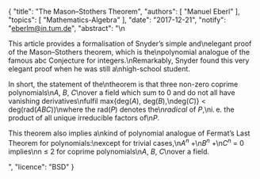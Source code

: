 {
    "title": "The Mason–Stothers Theorem",
    "authors": [
        "Manuel Eberl"
    ],
    "topics": [
        "Mathematics-Algebra"
    ],
    "date": "2017-12-21",
    "notify": "eberlm@in.tum.de",
    "abstract": "\n<p>This article provides a formalisation of Snyder’s simple and\nelegant proof of the Mason&ndash;Stothers theorem, which is the\npolynomial analogue of the famous abc Conjecture for integers.\nRemarkably, Snyder found this very elegant proof when he was still a\nhigh-school student.</p> <p>In short, the statement of the\ntheorem is that three non-zero coprime polynomials\n<em>A</em>, <em>B</em>, <em>C</em>\nover a field which sum to 0 and do not all have vanishing derivatives\nfulfil max{deg(<em>A</em>), deg(<em>B</em>),\ndeg(<em>C</em>)} < deg(rad(<em>ABC</em>))\nwhere the rad(<em>P</em>) denotes the\n<em>radical</em> of <em>P</em>,\ni.&thinsp;e. the product of all unique irreducible factors of\n<em>P</em>.</p> <p>This theorem also implies a\nkind of polynomial analogue of Fermat’s Last Theorem for polynomials:\nexcept for trivial cases,\n<em>A<sup>n</sup></em> +\n<em>B<sup>n</sup></em> +\n<em>C<sup>n</sup></em> = 0 implies\nn&nbsp;&le;&nbsp;2 for coprime polynomials\n<em>A</em>, <em>B</em>, <em>C</em>\nover a field.</em></p>",
    "licence": "BSD"
}